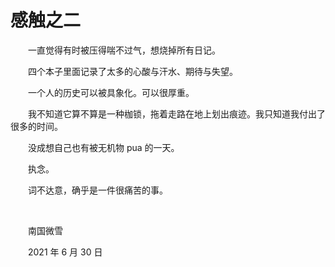 # 感触之二

　　一直觉得有时被压得喘不过气，想烧掉所有日记。

　　四个本子里面记录了太多的心酸与汗水、期待与失望。

　　一个人的历史可以被具象化。可以很厚重。

　　我不知道它算不算是一种枷锁，拖着走路在地上划出痕迹。我只知道我付出了很多的时间。

　　没成想自己也有被无机物 pua 的一天。

　　执念。

　　词不达意，确乎是一件很痛苦的事。

<br />

　　南国微雪

　　2021 年 6 月 30 日